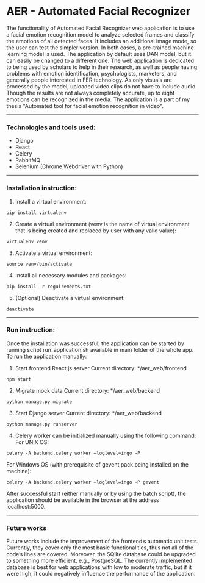 # AER - Automated Facial Recognizer
The functionality of Automated Facial Recognizer web application is to use a facial emotion recognition model to analyze selected frames and classify the emotions of all detected faces. It includes an additional image mode, so the user can test the simpler version. In both cases, a pre-trained machine learning model is used. The application by default uses DAN model, but it can easily be changed to a different one.
The web application is dedicated to being used by scholars to help in their research, as well as people having problems with emotion identification, psychologists, marketers, and generally people interested in FER technology. As only visuals are processed by the model, uploaded video clips do not have to include audio. Though the results are not always completely accurate, up to eight emotions can be recognized in the media.
The application is a part of my thesis "Automated tool for facial emotion recognition in video".

---

### Technologies and tools used:
- Django
- React
- Celery
- RabbitMQ
- Selenium (Chrome Webdriver with Python)

---

### Installation instruction:
1.	Install a virtual environment:
```
pip install virtualenv
```
2.	Create a virtual environment (venv is the name of virtual environment that is being created and replaced by user with any valid value):
```
virtualenv venv
```
3.	Activate a virtual environment:
```
source venv/bin/activate
```
4.	Install all necessary modules and packages:
```
pip install -r reguirements.txt
```
5.	(Optional) Deactivate a virtual environment:
```
deactivate
```
---

### Run instruction:
Once the installation was successful, the application can be started by running script run_application.sh available in main folder of the whole app.
To run the application manually:
1.	Start frontend React.js server
Current directory: */aer_web/frontend
```
npm start
``` 
2.	Migrate mock data 
Current directory: */aer_web/backend
```
python manage.py migrate
```
3.	Start Django server
Current directory: */aer_web/backend
```
python manage.py runserver
```
4.	Celery worker can be initialized manually using the following command:
For UNIX OS:
```
celery -A backend.celery worker –loglevel=ingo -P
```
For Windows OS (with prerequisite of gevent pack being installed on the machine):
```
celery -A backend.celery worker –loglevel=ingo -P gevent
```
After successful start (either manually or by using the batch script), the application should be available in the browser at the address localhost:5000.

---

### Future works
Future works include the improvement of the frontend’s automatic unit tests. Currently, they cover only the most basic functionalities, thus not all of the code’s lines are covered. Moreover, the SQlite database could be upgraded to something more efficient, e.g., PostgreSQL. The currently implemented database is best for web applications with low to moderate traffic, but if it were high, it could negatively influence the performance of the application.






